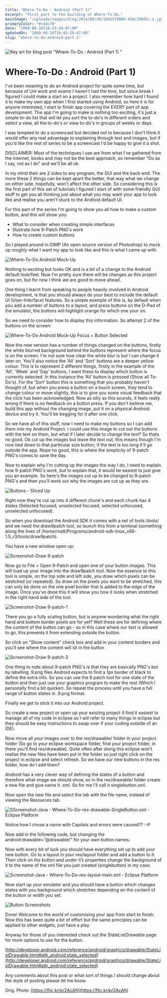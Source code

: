 ```yaml
---
title: "Where-To-Do : Android (Part 1)"
excerpt: "First part to the building of Where-To-Do."
mainImage: "/uploads/images/blog/2014/06/30/1043379069-45dc19005c-o.jpg"
primaryColor: "#c44c79"
date: "2009-08-16T16:43:20-07:00"
updatedOn: "2009-08-16T16:43:20-07:00"
slug: "where-to-do-android-part-1"
---
```

![Key art for blog post "Where-To-Do : Android (Part 1) "](/uploads/images/blog/2014/06/30/1043379069-45dc19005c-o.jpg)

# Where-To-Do : Android (Part 1) 

I've been meaning to do an Android project for quite some time, but because of Uni work and exams I haven't had the time, but since break I figured I could make a start on a project. I also remember how hard I found it to make my own app when I first started using Android, so here it is for anyone interested, I start to finish app covering the EVERY part of app development. The app I'm going to make is nothing too exciting, it's just a simple to-do list that will let you sort the to-do's in different orders and select a view, all the to-do's or view to-do's in groups of weeks or days.

I was tempted to do a screencast but decided not to because I don't think it would offer any real advantage to explaining through text and images, but if you'd like the rest of series to be a screencast I'd be happy to give it a shot.

DISCLAIMER: Most of the techniques I use are from what I've gathered from the internet, books and may not be the best approach, so remember "Do as I say, not as I do" and we'll be all ok.

In my mind their are 2 sides to any program, the GUI and the back-end. The more these 2 things can be kept apart the better, that way what we change on either side, hopefully, won't affect the other side. So considering this is the first part of this set of tutorials I figured I start of with some friendly GUI stuff to get you all thinking just about what you may want your app to look like and realise you aren't stuck to the Android default UI.

For this part of the series I'm going to show you all how to make a custom button, and this will show you: 

  * What to consider when creating simple interfaces
  * Illustrate how 9-Patch PNG's work
  * How to create custom buttons

So I played around in GIMP (An open source version of Photoshop) to mock up roughly what I want my app to look like and this is what I came up with. 

![Where-To-Do Android Mock-Up](/uploads/images/blog/2009/08/Where-To-Do-Android-MockUp.png)

Nothing to exciting but looks OK and is a bit of a change to the Android default look/feel. Now I'm pretty sure there will be changes as this project goes on, but for now I think we are good to move ahead.

One thing I learnt from speaking to people heavily involved in Android development, is that you should always do your best to include the default UI (User-Interface) features. So a simple example of this is, by default when you add a number of buttons to a layout, and press buttons on the D-Pad of the emulator, the buttons will highlight orange for which one your on.

So we need to consider how to display this information. So attempt 2 of the buttons on the screen: 

![Where-To-Do Android Mock-Up Focus + Button Selected](/uploads/images/blog/2009/08/Where-To-Do-Android-Mock-Up-2.png)

Now the new version has a number of things changed on the buttons, firstly the white blurred background behind the buttons represent where the focus is on the screen. I'm not sure how clear the white blur is but I can change it later on. You'll also notice the 'All' and 'Sort' buttons are a deeper yellow colour. This is to represent 2 different things, firstly in the example of the 'All', 'Week' and 'Day' buttons, I want these to display which button is currently selected. In this instance the 'All' button is pressed (Show all To-Do's). For the 'Sort' button this is something that you probably haven't thought of, but when you press a button on a touch screen, they tend to change colour or move slightly, this is to give you some visual feedback that the click has been acknowledged. Now as silly as this sounds, it feels really wrong if there is no feedback on a button press. If you don't believe me, build this app without the changing image, put it on a physical Android device and try it. You'll be begging for it after one click.

So we have all of this stuff, now I need to make my buttons so I can add them into my Android Project. I could use this image to cut out the buttons with the text on them, but what if I later decide to change the text? So thats no good. Ok cut up the images but leave the text out, this means though I'm now tied down to that particular size button, if the text is too long it'll go outside the app. Nope no good, this is where the simplicity of 9-patch PNG's comes to save the day.

Now to explain why I'm cutting up the images the way I do, I need to explain how 9-patch PNG's work, but to explain that, it would be easiest to just give you an example. So here's the images cut up to be changed to 9-patch PNG's and then you'll work out why the images are cut up as they are. 

![Buttons - Sliced Up](/uploads/images/blog/2009/08/Buttons-Sliced-Up.png)

Right now they're cut up into 4 different chunk's and each chunk has 4 states (Selected focused, unselected focused, selected unfocused, unselected unfocused).

So when you download the Android SDK it comes with a set of tools <Android SDK Directory>/tools/ and we need the draw9patch tool, so launch this from a terminal (something along the lines of /home/matt/Programs/android-sdk-linux_x86-1.5_r3/tools/draw9patch).

You have a new window open up: 

![Screenshot-Draw 9-patch](/uploads/images/blog/2009/08/Screenshot-Draw-9-patch.png)

Now go to File > Open 9-Patch and open one of your button images. This will load up your image into the draw9patch tool. Now the essence to this tool is simple, on the top side and left side, you draw which pixels can be stretched (or repeated). So draw on the pixels you want to be stretched, this can only be done on the one pixel border that is added to the edge of the image. Once you've done this it will show you how it looks when stretched in the right hand side of the tool. 

![Screenshot-Draw 9-patch-1](/uploads/images/blog/2009/08/Screenshot-Draw-9-patch-1.png)

There you go a fully scaling button, but is anyone wondering what the right hand and bottom border pixels are for yet? Well these are for defining where the content of the button can go - so in this case where our text is allowed to go, this prevents it from extending outside the button. 

So click on "Show content" check box and add in your content borders and you'll see where the content will sit in the button

![Screenshot-Draw 9-patch-2](/uploads/images/blog/2009/08/Screenshot-Draw-9-patch-2.png)

One thing to note about 9-patch PNG's is that they are basically PNG's but by labelling .9.png files Android expects to find a 1px border of black to define the extra info. So you can use the 9 patch tool for one state of the button and then just use your graphics program to make the rest (Which I personally find a bit quicker). So repeat the process until you have a full range of button states in .9.png format.

Finally we get to stick it into our Android project.

So create a new project or open up your existing project (I find it easiest to manage all of my code in eclipse so I will refer to many things in eclipse but they should be easy instructions to swap over if your coding outside of an IDE).

Now move all your images over to the res/drawable/ folder in your project folder (So go to your eclipse workspace folder, find your project folder, in there you’ll find res/drawable).  Quite often after doing this eclipse won’t realise the new files have been put in the folder so just right click on the project in eclipse and select refresh. So we have our new buttons in the res folder, how do I add them?

Android has a very clever way of defining the states of a button and therefore what image we should show, so in the res/drawable/ folder create a new file and give name it <Relevant Name>.xml. So for me I’ll call it singlebutton.xml.

Now open the new file and select the tab with the file name, instead of viewing the Resources tab.


![SScreenshot-Java - Where-To-Do-res-drawable-SingleButton.xml - Eclipse Platform](/uploads/images/blog/2009/08/Screenshot-Java-Where-To-Do-res-drawable-SingleButton.xml-Eclipse-Platform-.png)

Notice how I chose a name with Capitals and errors were caused?? :-P

Now add in the following code, but changing the android:drawable=”@drawable/<File name>” for your own button names.

Now with every bit of luck you should have everything set up to add your new button. Go to a layout in your res/layout folder and add a button to it. Then click on the button and under it’s properties change the background of it to the name of the xml file you just created (singlebutton) in my case.


![Screenshot-Java - Where-To-Do-res-layout-main.xml - Eclipse Platform](/uploads/images/blog/2009/08/Screenshot-Java-Where-To-Do-res-layout-main.xml-Eclipse-Platform-.png)

Now start up your emulator and you should have a button which changes states with you background which stretches depending on the content of the button or width you set.

![Button Screenshots](/uploads/images/blog/2009/08/Button-Screenshots.png)

Done! Welcome to the world of customising your app from start to finish. Now this has been quite a bit of effort but the same principles can be applied to other widgets, just have a play.

Anyway for those of you interested check out the StateListDrawable page for more options to use for the button.

[http://developer.android.com/reference/android/graphics/drawable/StateListDrawable.html#attr_android:state_selected](http://developer.android.com/reference/android/graphics/drawable/StateListDrawable.html#attr_android:state_selected)

Any comments about this post or what sort of things I should change about the style of posting please let me know.

Orig. Photo: [https://flic.kr/p/2AcAfi](https://flic.kr/p/2AcAfi)